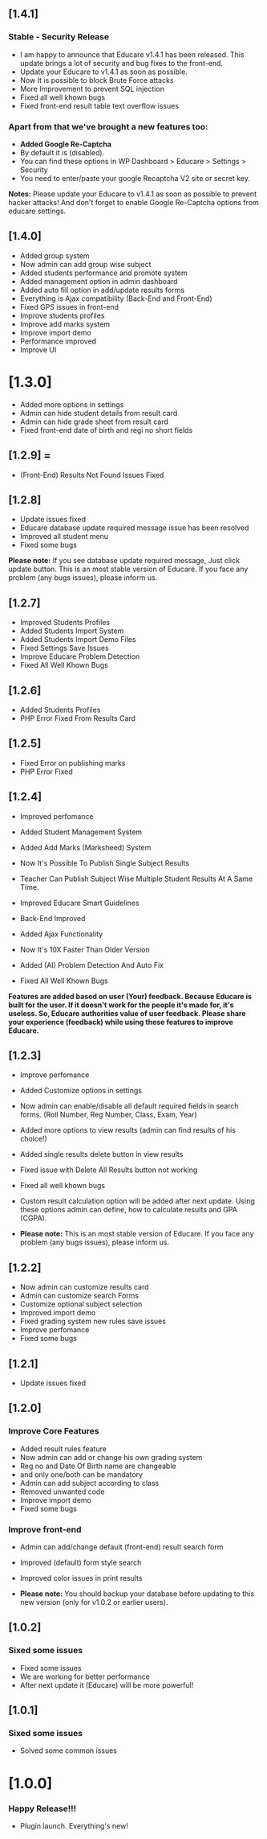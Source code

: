 ## [1.4.1]

### Stable - Security Release
- I am happy to announce that Educare v1.4.1 has been released. This update brings a lot of security and bug fixes to the front-end.
- Update your Educare to v1.4.1 as soon as possible.
- Now It is possible to block Brute Force attacks
- More Improvement to prevent SQL injection
- Fixed all well khown bugs
- Fixed front-end result table text overflow issues

### Apart from that we've brought a new features too:
- **Added Google Re-Captcha**
- By default it is (disabled).
- You can find these options in WP Dashboard > Educare > Settings > Security
- You need to enter/paste your google Recaptcha V2 site or secret key.

**Notes:** Please update your Educare to v1.4.1 as soon as possible to prevent hacker attacks! And don't forget to enable Google Re-Captcha options from educare settings.

## [1.4.0]

- Added group system
- Now admin can add group wise subject
- Added students performance and promote system
- Added management option in admin dashboard
- Added auto fill option in add/update results forms
- Everything is Ajax compatibility (Back-End and Front-End)
- Fixed GPS issues in front-end
- Improve students profiles
- Improve add marks system
- Improve import demo
- Performance improved
- Improve UI

# [1.3.0]

- Added more options in settings
- Admin can hide student details from result card
- Admin can hide grade sheet from result card
- Fixed front-end date of birth and regi no short fields

## [1.2.9] =

- (Front-End) Results Not Found Issues Fixed

## [1.2.8]

- Update issues fixed
- Educare database update required message issue has been resolved
- Improved all student menu
- Fixed some bugs 

**Please note:** If you see database update required message, Just click update button. This is an most stable version of Educare. If you face any problem (any bugs issues), please inform us.

## [1.2.7]

- Improved Students Profiles
- Added Students Import System
- Added Students Import Demo Files
- Fixed Settings Save Issues
- Improve Educare Problem Detection
- Fixed All Well Khown Bugs

## [1.2.6]

- Added Students Profiles
- PHP Error Fixed From Results Card

## [1.2.5]

- Fixed Error on publishing marks
- PHP Error Fixed

## [1.2.4]

- Improved perfomance
- Added Student Management System
- Added Add Marks (Marksheed) System
- Now It's Possible To Publish Single Subject Results
- Teacher Can Publish Subject Wise Multiple Student Results At A Same Time.
- Improved Educare Smart Guidelines

- Back-End Improved
- Added Ajax Functionality
- Now It's 10X Faster Than Older Version
- Added (AI) Problem Detection And Auto Fix
- Fixed All Well Khown Bugs

**Features are added based on user (Your) feedback. Because Educare is built for the user. If it doesn't work for the people it's made for, it's useless. So, Educare authorities value of user feedback. Please share your experience (feedback) while using these features to improve Educare.**

## [1.2.3]

- Improve perfomance
- Added Customize options in settings
- Now admin can enable/disable all default required fields in search forms. (Roll Number, Reg Number, Class, Exam, Year)
- Added more options to view results (admin can find results of his choice!)
- Added single results delete button in view results
- Fixed issue with Delete All Results button not working
- Fixed all well khown bugs
- Custom result calculation option will be added after next update. Using these options admin can define, how to calculate results and GPA (CGPA).

- **Please note:** This is an most stable version of Educare. If you face any problem (any bugs issues), please inform us.

## [1.2.2]

- Now admin can customize results card
- Admin can customize search Forms
- Customize optional subject selection
- Improved import demo
- Fixed grading system new rules save issues
- Improve perfomance
- Fixed some bugs

## [1.2.1]

- Update issues fixed

## [1.2.0]

### Improve Core Features

- Added result rules feature
- Now admin can add or change his own grading system
- Reg no and Date Of Birth name are changeable
- and only one/both can be mandatory
- Admin can add subject according to class
- Removed unwanted code
- Improve import demo
- Fixed some bugs

### Improve front-end
- Admin can add/change default (front-end) result search form
- Improved (default) form style search
- Improved color issues in print results

- **Please note:** You should backup your database before updating to this new version (only for v1.0.2 or earlier users).


## [1.0.2]

### Sixed some issues

- Fixed some issues
- We are working for better performance 
- After next update it (Educare) will be more powerful!

## [1.0.1]

### Sixed some issues

- Solved some common issues

# [1.0.0]

### Happy Release!!!

- Plugin launch. Everything's new!